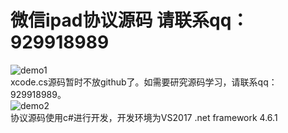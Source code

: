 # 微信ipad协议源码 请联系qq：929918989
![demo1](https://github.com/weixinbao/WeChatXY/blob/master/png1.png) <br/>
xcode.cs源码暂时不放github了。如需要研究源码学习，请联系qq：929918989。<br/>
![demo2](https://github.com/weixinbao/WeChatXY/blob/master/png2.png) <br/>
协议源码使用c#进行开发，开发环境为VS2017 .net framework 4.6.1 <br/>
